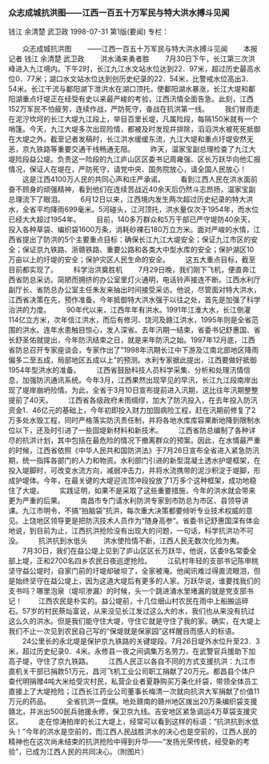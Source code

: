### 众志成城抗洪图——江西一百五十万军民与特大洪水搏斗见闻
钱江  余清楚  武卫政
1998-07-31
第1版(要闻)
专栏：

　　众志成城抗洪图
　　——江西一百五十万军民与特大洪水搏斗见闻
　　本报记者  钱江  余清楚  武卫政
　　洪水涌来勇者胜
　　7月30日下午，长江第三次洪峰进入九江境内。下午2时，长江九江水文站水位达到22．97米，超过历史最高水位0．77米；湖口水文站水位达到创历史纪录的22．54米，比警戒水位高出3．54米。长江干流与鄱阳湖下泄洪水在湖口顶托，使鄱阳湖水暴涨，长江大堤和鄱阳湖重点圩堤正在经受有史以来最严峻的考验，江西汛情全面告急。此刻，江西152万军民不怕疲劳，连续作战，严防死守，奋战在抗洪第一线。
　　我们冒雨走在泥泞坎坷的长江大堤九江段上，举目百里长堤，凡属险段，每隔150米就有一个哨篷。今天，九江大堤多次出现险情，都被及时发现并排除，滔滔洪水被死死抵御在大堤之外。截至记者发稿时，长江洪水缓缓东流，九江大堤和重点圩堤安然无恙，京九铁路等重要交通干线畅通无阻。
　　昨天，温家宝副总理检查了九江大堤险段益公堤。负责这一险段的九江庐山区区委书记周雍强、区长万跃华向他汇报情况，保证人在堤在，严防死守，请党中央、国务院放心，请全国人民放心！
　　这是江西4100万人民的共同心声和庄严承诺。
　　看到江西人民在洪水面前奋不顾身的顽强精神，看到他们在连续苦战近40余天后仍然斗志昂扬，温家宝副总理流下了眼泪。
　　6月12日以来，江西境内发生两次超过历史纪录的特大洪水，全省平均降雨699毫米。5河碰头，江河顶托，洪水量仅次于1954年，而水位已经大大超过1954年。
　　目前，140多万群众和5万干部已严守堤防40余天，投入各种草袋、编织袋1600万条，消耗砂裸石180万立方米。面对严峻的水情，江西省提出了防洪的5个主要重点目标：确保长江九江大堤安全；保证九江市区的安全；保证京九铁路、浙赣铁路、重要公路和各类大中型水库的安全；保护湖区10万亩以上的圩堤的安全；保护灾区人民生命的安全。
　　这五大重点目标，截至目前都实现了。
　　科学治洪奠胜机
　　7月29日晚，我们刚下飞机，便直奔江西省防总采访。简陋而拥挤的办公室里灯火通明，电话铃声接连不断。江西水利厅副厅长、省防总办公室主任朱友来抽出时间接受采访。他说，尽管面对特大洪水，江西省决策在先，预作准备。今年抵御特大洪水强于以往之处，首先是加强了科学治洪的力度。
　　90年代以来，江西年年有洪水。1991年江淮大水，长江倒灌114亿立方米，次年信江洪水，而后有修河、饶河及赣江洪水，1995年则是全省范围的洪水。连年水患触目惊心，发人深省。去年汛期一结束，省委书记舒惠国、省长舒圣佑就提出，今年防汛结束之日，就是来年防汛之始。1997年12月底，江西省防总召开专家座谈会，专家作出了“1998年汛期长江中下游及江南北部地区降雨偏多二至五成，局部地区五成以上”的预测。水利专家据此提出，江西要做好抵御1954年型洪水的准备。
　　江西省鼓励科技人员科学采集、分析和处理汛情信息，加强防汛通讯系统。今年3月，江西果然出现罕见的早汛，长江九江段南岸出现了堤岸崩坍险情。为此，全省于3月10日宣布提前进入汛期，这比往年汛期整整提前了40天。
　　江西省各级政府未雨绸缪，加大了防汛投入，在去年投入防汛资金1．46亿元的基础上，今年初即投入财力加固病险工程，赶在汛期前修复了2万多处水毁工程，同时严格落实防汛责任制，并将各地水库库容果断地降到限制水位以下，还及时引进了一些固堤新材料和新技术。
　　江西省防总编制了各种详尽的抗洪计划，其中包括在最危险的情况下撤离群众的预案。因此，在水情最严重的时候，江西省依照《中华人民共和国防洪法》于7月26日宣布全省进入紧急防汛期，统一指挥各部门的人力和物资。水利部门引进的新型混凝土透水护堤框架，在投入堤脚时，可改变水流方向，减弱冲击力，并将水流携带的泥沙积淀于堤脚，形成护堤体。今年，在最关键的大堤迎流顶冲段投放了1万多个这种框架，成功地稳住了大堤。
　　实践证明，如果不是采取了这些重要措施，今年的洪水就会带来更为严重的后果。
　　南昌市专门请水利防洪专家到市防总为市区、县领导讲课。九江市明令，不搞“拍脑袋”抗洪，每次重大决策都要倾听专业技术权威的意见。上饶地区领导更是把防汛技术人员作为“随身高参”。省委书记舒惠国深有体会地说，到目前为止，江西抗洪抢险没有出现大的问题，一句话，科学抗洪功不可没。
　　抗洪抗到水低头
　　洪水使险情不断，江西人民无数次化险为夷。
　　7月30日，我们在益公堤上见到了庐山区区长万跃华，他说，区委9名常委全部上堤，正和2700名四乡农民日夜巡逻抢险。
　　江矶村年轻的支部书记陈申桃坚守益公堤时，自家门前的圩堤却破坝了，全家被淹。他闻讯难过得直流眼泪，但是始终坚守在益公堤上，因为这道大堤后有更多的人家。万跃华说，谁要找我们的支书吗？哪里泡泉（堤坝渗漏）的时候，头一个跳进涌水里堵漏的就是党支部书记！
　　江西农民是朴实的。益公堤前，十几位细山村农民在雨中上船搬运碎石。57岁的村民蔡灿富说，从来没见长江发过这么大的水，我们也从来没有抗过这么久的洪水。但是我们能守住大堤，守住它就是守住了我的家。确实，在大堤上我们不止一次见到农民自己写的“保堤就是保家园”这样醒目而感人的标语。
　　24公里长的永北堤是保护京九铁路的关键堤段。7月26日堤外水位升至23．3米，超过历史纪录0．4米。永修县一夜之间调集万名劳力，在武警官兵援助下加高子堤，守住了京九铁路。
　　江西人民正以各自不同的方式支援抗洪：九江市直机关干部已捐款51万元，昌河飞机工业公司职工捐献了20万元。都昌县个体户查代明捐赠4吨大米给受灾村民，私营企业者夏静购买万条化纤袋，带领全体员工直接上了大堤抢险；江西长江药业公司董事长梅清一次就向抗洪大军捐献了价值11万元的药品。
　　全省抗洪一盘棋。地处赣南的赣州地区拨出20万条编织袋支援赣北，并派出500民兵驰援永修，保卫京九线。吉安地区紧急调运4万草袋支援灾区。
　　走在惊涛拍岸的长江大堤上，经常可以看到这样的标语：“抗洪抗到水低头！”今年的洪水是空前的，而江西人民战胜洪水的决心也是空前的，江西人民的精神也在这次尚未结束的抗洪抢险中得到升华——“发扬光荣传统，经受新的考验”，已成为江西人民的共同决心。（附图片）
